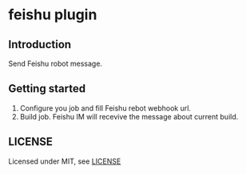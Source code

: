 # feishu plugin

## Introduction

Send Feishu robot message.

## Getting started

1. Configure you job and fill Feishu rebot webhook url.
2. Build job. Feishu IM will recevive the message about current build.

## LICENSE

Licensed under MIT, see [LICENSE](LICENSE.md)

